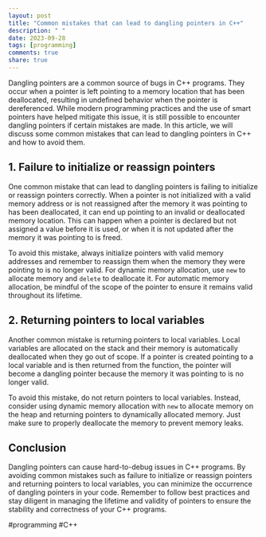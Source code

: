 ```yaml
---
layout: post
title: "Common mistakes that can lead to dangling pointers in C++"
description: " "
date: 2023-09-28
tags: [programming]
comments: true
share: true
---
```


Dangling pointers are a common source of bugs in C++ programs. They occur when a pointer is left pointing to a memory location that has been deallocated, resulting in undefined behavior when the pointer is dereferenced. While modern programming practices and the use of smart pointers have helped mitigate this issue, it is still possible to encounter dangling pointers if certain mistakes are made. In this article, we will discuss some common mistakes that can lead to dangling pointers in C++ and how to avoid them.

## 1. Failure to initialize or reassign pointers

One common mistake that can lead to dangling pointers is failing to initialize or reassign pointers correctly. When a pointer is not initialized with a valid memory address or is not reassigned after the memory it was pointing to has been deallocated, it can end up pointing to an invalid or deallocated memory location. This can happen when a pointer is declared but not assigned a value before it is used, or when it is not updated after the memory it was pointing to is freed.

To avoid this mistake, always initialize pointers with valid memory addresses and remember to reassign them when the memory they were pointing to is no longer valid. For dynamic memory allocation, use `new` to allocate memory and `delete` to deallocate it. For automatic memory allocation, be mindful of the scope of the pointer to ensure it remains valid throughout its lifetime.

## 2. Returning pointers to local variables

Another common mistake is returning pointers to local variables. Local variables are allocated on the stack and their memory is automatically deallocated when they go out of scope. If a pointer is created pointing to a local variable and is then returned from the function, the pointer will become a dangling pointer because the memory it was pointing to is no longer valid.

To avoid this mistake, do not return pointers to local variables. Instead, consider using dynamic memory allocation with `new` to allocate memory on the heap and returning pointers to dynamically allocated memory. Just make sure to properly deallocate the memory to prevent memory leaks.

## Conclusion

Dangling pointers can cause hard-to-debug issues in C++ programs. By avoiding common mistakes such as failure to initialize or reassign pointers and returning pointers to local variables, you can minimize the occurrence of dangling pointers in your code. Remember to follow best practices and stay diligent in managing the lifetime and validity of pointers to ensure the stability and correctness of your C++ programs.

#programming #C++